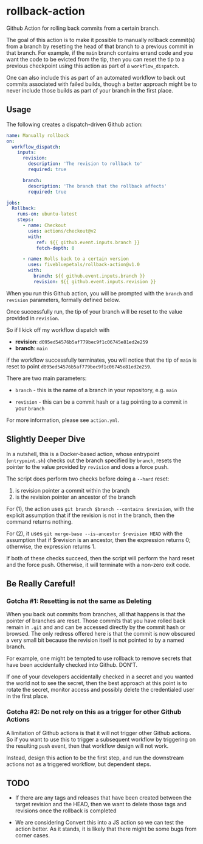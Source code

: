 # rollback-action
Github Action for rolling back commits from a certain branch.

The goal of this action is to make it possible to manually rollback
commit(s) from a branch by resetting the head of that branch to a
previous commit in that branch. For example, if the `main` branch
contains errand code and you want the code to be evicted from the
tip, then you can reset the tip to a previous checkpoint using
this action as part of a `workflow_dispatch`.

One can also include this as part of an automated workflow to
back out commits associated with failed builds, though a better 
approach might be to never include those builds as part of your branch 
in the first place.

## Usage

The following creates a dispatch-driven Github action:

```yaml
name: Manually rollback
on:
  workflow_dispatch:
    inputs:
      revision:
        description: 'The revision to rollback to'
        required: true

      branch:
        description: 'The branch that the rollback affects'
        required: true

jobs:
  Rollback:
    runs-on: ubuntu-latest
    steps:
      - name: Checkout
        uses: actions/checkout@v2
        with:
           ref: ${{ github.event.inputs.branch }}
           fetch-depth: 0

      - name: Rolls back to a certain version
        uses: fivebluepetals/rollback-action@v1.0
        with:
          branch: ${{ github.event.inputs.branch }}
          revision: ${{ github.event.inputs.revision }}
```

When you run this Github action, you will be prompted with the
`branch` and `revision` parameters, formally defined below.

Once successfully run, the tip of your branch will be reset to the value
provided in `revision`.

So if I kick off my workflow dispatch with

- **revision**: `d095ed54576b5af779bec9f1c06745e81ed2e259`
- **branch**: `main`

if the workflow successfully terminates, you will notice that the tip
of `main` is reset to point `d095ed54576b5af779bec9f1c06745e81ed2e259`.

There are two main parameters:

* `branch` - this is the name of a branch in your repository, e.g.
  `main`

* `revision` - this can be a commit hash or a tag pointing to a
  commit in your `branch`

For more information, please see `action.yml`.

## Slightly Deeper Dive

In a nutshell, this is a Docker-based action, whose entrypoint (`entrypoint.sh`)
checks out the branch specified by `branch`,
resets the pointer to the value provided by `revision` and does a
force push.

The script does perform two checks before doing a `--hard` reset:

1. is revision pointer a commit within the branch
2. is the revision pointer an ancestor of the branch

For (1), the action uses `git branch $branch --contains $revision`, with the
explicit assumption that if the revision is not in the branch, then
the command returns nothing.

For (2), it uses `git merge-base --is-ancestor $revision HEAD` with the 
assumption that if $revision is an ancestor, then the expression returns
0; otherwise, the expression returns 1.

If both of these checks succeed, then the script will perform the hard
reset and the force push. Otherwise, it will terminate with a non-zero
exit code.

## Be Really Careful!

### Gotcha #1: Resetting is not the same as Deleting

When you back out commits from branches, all that happens is that the pointer of branches
are reset. Those commits that you have rolled back remain in `.git` and
and can be accessed directly by the commit hash or browsed. The only redress
offered here is that the commit is now obscured a very small bit because the revision itself 
is not pointed to by a named branch.

For example, one might be tempted to use rollback to remove secrets that have
been accidentally checked into Github. DON'T.

If one of your 
developers accidentally checked in a secret and you wanted the world not to see 
the secret, then the best approach at this point is to rotate the secret, monitor access 
and possibly delete the credentialed user in the first place.

### Gotcha #2: Do not rely on this as a trigger for other Github Actions

A limitation of Github actions is that it will not trigger other Github actions.
So if you want to use this to trigger a subsequent workflow by triggering on the
resulting `push` event, then that workflow design will not work.

Instead, design this action to be the first step, and run the downstream
actions not as a triggered workflow, but dependent steps. 

## TODO

- If there are any tags and releases that have been created between the
  target revision and the HEAD, then we want to delete those tags and
  revisions once the rollback is completed

- We are considering Convert this into a JS action so we can test the
  action better. As it stands, it is likely that there might be some bugs
  from corner cases.
